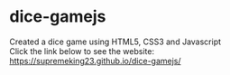 # dice-gamejs
Created a dice game using HTML5, CSS3 and Javascript<br>
Click the link below to see the website:<br>
https://supremeking23.github.io/dice-gamejs/
